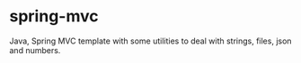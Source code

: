 # spring-mvc
Java, Spring MVC template with some utilities to deal with strings, files, json and numbers.
